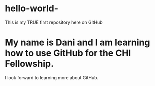 # hello-world-
This is my TRUE first repository here on GitHub 
# My name is Dani and I am learning how to use GitHub for the CHI Fellowship. 
I look forward to learning more about GitHub.
